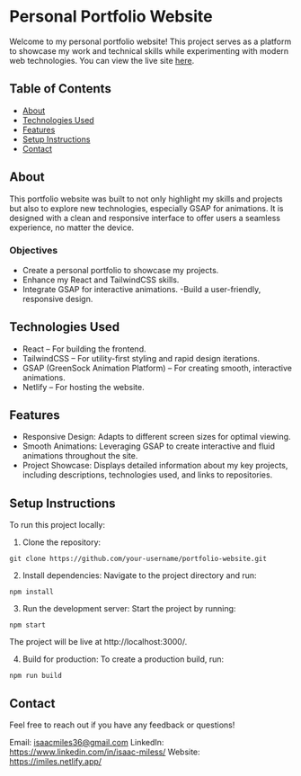 # Personal Portfolio Website

Welcome to my personal portfolio website! This project serves as a platform to showcase my work and technical skills while experimenting with modern web technologies. You can view the live site [here](https://imiles.dev/).

## Table of Contents

- [About](#about)
- [Technologies Used](#technologies-used)
- [Features](#features)
- [Setup Instructions](#setup-instructions)
- [Contact](#contact)

## About

This portfolio website was built to not only highlight my skills and projects but also to explore new technologies, especially GSAP for animations. It is designed with a clean and responsive interface to offer users a seamless experience, no matter the device.

### Objectives

- Create a personal portfolio to showcase my projects.
- Enhance my React and TailwindCSS skills.
- Integrate GSAP for interactive animations.
  -Build a user-friendly, responsive design.

## Technologies Used

- React – For building the frontend.
- TailwindCSS – For utility-first styling and rapid design iterations.
- GSAP (GreenSock Animation Platform) – For creating smooth, interactive animations.
- Netlify – For hosting the website.

## Features

- Responsive Design: Adapts to different screen sizes for optimal viewing.
- Smooth Animations: Leveraging GSAP to create interactive and fluid animations throughout the site.
- Project Showcase: Displays detailed information about my key projects, including descriptions, technologies used, and links to repositories.

## Setup Instructions

To run this project locally:

1. Clone the repository:

```
git clone https://github.com/your-username/portfolio-website.git
```

2. Install dependencies: Navigate to the project directory and run:

```
npm install
```

3. Run the development server: Start the project by running:

```
npm start
```

The project will be live at http://localhost:3000/.

4. Build for production: To create a production build, run:

```
npm run build
```

## Contact

Feel free to reach out if you have any feedback or questions!

Email: isaacmiles36@gmail.com
LinkedIn: https://www.linkedin.com/in/isaac-miless/
Website: https://imiles.netlify.app/
